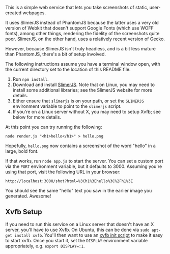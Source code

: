 This is a simple web service that lets you take screenshots
of static, user-created webpages.

It uses SlimerJS instead of PhantomJS because the latter uses
a very old version of Webkit that doesn't support Google Fonts
(which use WOFF fonts), among other things, rendering the
fidelity of the screenshots quite poor. SlimerJS, on the other
hand, uses a relatively recent version of Gecko.

However, because SlimerJS isn't truly headless, and is a bit
less mature than PhantomJS, there's a bit of setup involved.

The following instructions assume you have a terminal window
open, with the current directory set to the location of this
README file.

1. Run `npm install`.
2. Download and install [SlimerJS][]. Note that on Linux, you
   may need to install some additional libraries; see the
   SlimerJS website for more details.
3. Either ensure that `slimerjs` is on your path, or set the
   `SLIMERJS` environment variable to point to the `slimerjs`
   script.
4. If you're on a Linux server without X, you may need to
   setup Xvfb; see below for more details.

At this point you can try running the following:

```
node render.js "<h1>hello</h1>" > hello.png
```

Hopefully, `hello.png` now contains a screenshot of the word
"hello" in a large, bold font.

If that works, run `node app.js` to start the server. You can
set a custom port via the `PORT` environment variable, but it
defaults to 3000. Assuming you're using that port, visit the
following URL in your browser:

```
http://localhost:3000/shot?html=%3Ch1%3Ehello%3C%2Fh1%3E
```

You should see the same "hello" text you saw in the earlier
image you generated. Awesome!

## Xvfb Setup

If you need to run this service on a Linux server that doesn't
have an X server, you'll have to use Xvfb. On Ubuntu, this can
be done via `sudo apt-get install xvfb`. You'll then want to use
an [xvfb init script][] to make it easy to start xvfb. Once
you start it, set the `DISPLAY` environment variable appropriately,
e.g. `export DISPLAY=:1`.

<!-- Links -->

  [SlimerJS]: http://slimerjs.org/
  [xvfb init script]: https://gist.github.com/jterrace/2911875
